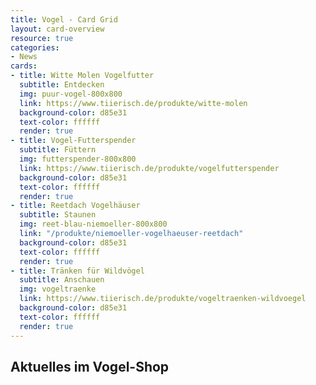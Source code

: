 ```yaml
---
title: Vogel - Card Grid
layout: card-overview
resource: true
categories:
- News
cards:
- title: Witte Molen Vogelfutter
  subtitle: Entdecken
  img: puur-vogel-800x800
  link: https://www.tiierisch.de/produkte/witte-molen
  background-color: d85e31
  text-color: ffffff
  render: true
- title: Vogel-Futterspender
  subtitle: Füttern
  img: futterspender-800x800
  link: https://www.tiierisch.de/produkte/vogelfutterspender
  background-color: d85e31
  text-color: ffffff
  render: true
- title: Reetdach Vogelhäuser
  subtitle: Staunen
  img: reet-blau-niemoeller-800x800
  link: "/produkte/niemoeller-vogelhaeuser-reetdach"
  background-color: d85e31
  text-color: ffffff
  render: true
- title: Tränken für Wildvögel
  subtitle: Anschauen
  img: vogeltraenke
  link: https://www.tiierisch.de/produkte/vogeltraenken-wildvoegel
  background-color: d85e31
  text-color: ffffff
  render: true
---
```


## Aktuelles im Vogel-Shop
